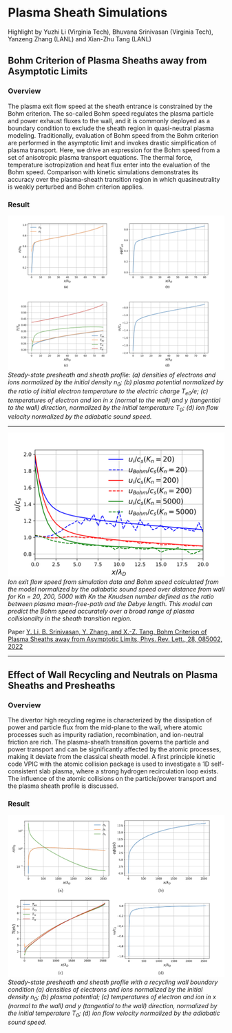 # Plasma Sheath Simulations
Highlight by Yuzhi Li (Virginia Tech), Bhuvana Srinivasan (Virginia Tech), Yanzeng Zhang (LANL) and Xian-Zhu Tang (LANL)

## Bohm Criterion of Plasma Sheaths away from Asymptotic Limits

### Overview

The plasma exit flow speed at the sheath entrance is constrained by the Bohm criterion. The so-called Bohm speed regulates the plasma particle and power exhaust fluxes to the wall, and it is commonly deployed as a boundary condition to exclude the sheath region in quasi-neutral plasma modeling. Traditionally, evaluation of Bohm speed from the Bohm criterion are performed in the asymptotic limit and invokes drastic simplification of plasma transport.  Here, we drive an expression for the Bohm speed from a set of anisotropic plasma transport equations. The thermal force, temperature isotropization and heat flux enter into the evaluation of the Bohm speed. Comparison with kinetic simulations demonstrates its accuracy over the plasma-sheath transition region in which quasineutrality is weakly perturbed and Bohm criterion applies.

### Result

![](img/gallery/sheath_profile.png)
*Steady-state presheath and sheath profile: (a) densities of electrons and ions normalized by the initial density $n_0$; (b) plasma potential normalized by the ratio of initial electron temperature to the electric charge $T_{e0}/e$; (c) temperatures of electron and ion in x (normal to the wall) and y (tangential to the wall) direction, normalized by the initial temperature $T_0$; (d) ion flow velocity normalized by the adiabatic sound speed.*


----

![](img/gallery/uix_comp-1.png)
*Ion exit flow speed from simulation data and Bohm speed calculated from the model normalized by the adiabatic sound speed over distance from wall for Kn = 20, 200, 5000 with Kn the Knudsen number defined as the ratio between plasma mean-free-path and the Debye length. This model can predict the Bohm speed accurately over a broad range of plasma collisionality in the sheath transition region.*



Paper [Y. Li, B. Srinivasan, Y. Zhang, and X.-Z. Tang. Bohm Criterion of Plasma Sheaths away from Asymptotic Limits, Phys. Rev. Lett., 28, 085002, 2022](https://doi.org/10.1103/PhysRevLett.128.085002)

----

## Effect of Wall Recycling and Neutrals on Plasma Sheaths and Presheaths

### Overview

The divertor high recycling regime is characterized by the dissipation of power and particle flux from the mid-plane to the wall, where atomic processes such as impurity radiation, recombination, and ion-neutral friction are rich. The plasma-sheath transition governs the particle and power transport and can be significantly affected by the atomic processes, making it deviate from the classical sheath model. A first principle kinetic code VPIC with the atomic collision package is used to investigate a 1D self-consistent slab plasma, where a strong hydrogen recirculation loop exists. The influence of the atomic collisions on the particle/power transport and the plasma sheath profile is discussed. 

### Result

![](img/gallery/recycling-profile.png)
*Steady-state presheath and sheath profile with a recycling wall boundary condition (a) densities of electrons and ions normalized by the initial density $n_0$; (b) plasma potential; (c) temperatures of electron and ion in x (normal to the wall) and y (tangential to the wall) direction, normalized by the initial temperature $T_0$; (d) ion flow velocity normalized by the adiabatic sound speed.*


<script type="text/x-mathjax-config">MathJax.Hub.Config({TeX: {equationNumbers: {autoNumber: "all"}}, tex2jax: {inlineMath: [['$','$']]}});</script>
<script type="text/javascript" src="https://cdnjs.cloudflare.com/ajax/libs/mathjax/2.7.2/MathJax.js?config=TeX-AMS_HTML"></script>

